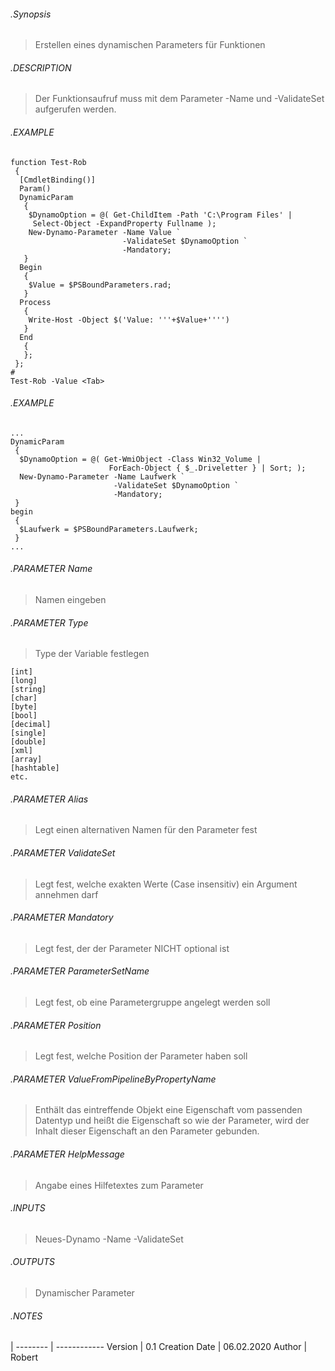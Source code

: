 ###### .Synopsis
> Erstellen eines dynamischen Parameters für Funktionen
###### .DESCRIPTION
> Der Funktionsaufruf muss mit dem Parameter -Name und -ValidateSet aufgerufen werden.
###### .EXAMPLE
```
function Test-Rob
 {
  [CmdletBinding()]
  Param()
  DynamicParam
   {
    $DynamoOption = @( Get-ChildItem -Path 'C:\Program Files' |
     Select-Object -ExpandProperty Fullname );
    New-Dynamo-Parameter -Name Value `
                         -ValidateSet $DynamoOption `
                         -Mandatory;
   }
  Begin
   {
    $Value = $PSBoundParameters.rad;
   }
  Process
   {
    Write-Host -Object $('Value: '''+$Value+'''')
   }
  End
   {
   };
 };
#
Test-Rob -Value <Tab>
```
###### .EXAMPLE
```
...
DynamicParam
 {
  $DynamoOption = @( Get-WmiObject -Class Win32_Volume |
                      ForEach-Object { $_.Driveletter } | Sort; );
  New-Dynamo-Parameter -Name Laufwerk `
                       -ValidateSet $DynamoOption `
                       -Mandatory;
 }
begin
 {
  $Laufwerk = $PSBoundParameters.Laufwerk;
 }
...
```
###### .PARAMETER Name
> Namen eingeben
###### .PARAMETER Type
> Type der Variable festlegen
```
[int]
[long]
[string]
[char]
[byte]
[bool]
[decimal]
[single]
[double]
[xml]
[array]
[hashtable]
etc.
```
###### .PARAMETER Alias
> Legt einen alternativen Namen für den Parameter fest
###### .PARAMETER ValidateSet
> Legt fest, welche exakten Werte (Case insensitiv) ein Argument annehmen darf
###### .PARAMETER Mandatory
> Legt fest, der der Parameter NICHT optional ist
###### .PARAMETER ParameterSetName
> Legt fest, ob eine Parametergruppe angelegt werden soll
###### .PARAMETER Position
> Legt fest, welche Position der Parameter haben soll
###### .PARAMETER ValueFromPipelineByPropertyName
> Enthält das eintreffende Objekt eine Eigenschaft vom passenden Datentyp und heißt die Eigenschaft so wie der Parameter, wird der Inhalt dieser Eigenschaft an den Parameter gebunden.
###### .PARAMETER HelpMessage
> Angabe eines Hilfetextes zum Parameter
###### .INPUTS
> Neues-Dynamo -Name <Name> -ValidateSet <ValidateSet>
###### .OUTPUTS
> Dynamischer Parameter
###### .NOTES
 | 
-------- | ------------
Version | 0.1
Creation Date | 06.02.2020
Author | Robert
